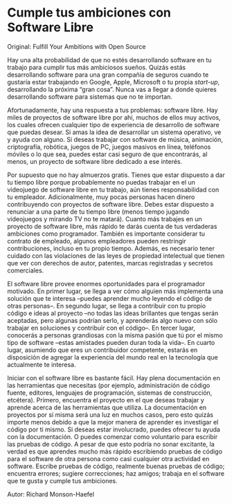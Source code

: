 # Cumple tus ambiciones con Software Libre

Original: Fulfill Your Ambitions with Open Source

Hay una alta probabilidad de que no estés desarrollando software en tu
trabajo para cumplir tus más ambiciosos sueños. Quizás estás
desarrollando software para una gran compañía de seguros cuando te
gustaría estar trabajando en Google, Apple, Microsoft o tu propia
_start-up_, desarrollando la próxima “gran cosa”. Nunca vas a llegar a
donde quieres desarrollando software para sistemas que no te importan.

Afortunadamente, hay una respuesta a tus problemas: software libre. Hay
miles de proyectos de software libre por ahí, muchos de ellos muy
activos, los cuales ofrecen cualquier tipo de experiencia de desarrollo
de software que puedas desear. Si amas la idea de desarrollar un sistema
operativo, ve y ayuda con alguno. Si deseas trabajar con software de
música, animación, criptografía, robótica, juegos de PC, juegos masivos
en línea, teléfonos móviles o lo que sea, puedes estar casi seguro de
que encontrarás, al menos, un proyecto de software libre dedicado a ese
interés.

Por supuesto que no hay almuerzos gratis. Tienes que estar dispuesto a
dar tu tiempo libre porque probablemente no puedas trabajar en el un
videojuego de software libre en tu trabajo, aún tienes responsabilidad
con tu empleador. Adicionalmente, muy pocas personas hacen dinero
contribuyendo con proyectos de software libre. Debes estar dispuesto a
renunciar a una parte de tu tiempo libre (menos tiempo jugando
videojuegos y mirando TV no te matará). Cuanto más trabajes en un
proyecto de software libre, más rápido te darás cuenta de tus verdaderas
ambiciones como programador. También es importante considerar tu
contrato de empleado, algunos empleadores pueden restringir
contribuciones, incluso en tu propio tiempo. Además, es necesario tener
cuidado con las violaciones de las leyes de propiedad intelectual que
tienen que ver con derechos de autor, patentes, marcas registradas y
secretos comerciales.

El software libre provee enormes oportunidades para el programador
motivado. En primer lugar, se llega a ver cómo alguien más implementa
una solución que te interesa –puedes aprender mucho leyendo el código de
otras personas–. En segundo lugar, se llega a contribuir con tu propio
código e ideas al proyecto –no todas las ideas brillantes que tengas
serán aceptadas, pero algunas podrían serlo­, y aprenderás algo nuevo
con sólo trabajar en soluciones y contribuir con el código–. En tercer
lugar, conocerás a personas grandiosas con la misma pasión que tú por el
mismo tipo de software –estas amistades pueden duran toda la vida–. En
cuarto lugar, asumiendo que eres un contribuidor competente, estarás en
disposición de agregar la experiencia del mundo real en la tecnología
que actualmente te interesa.

Iniciar con el software libre es bastante fácil. Hay plena documentación
en las herramientas que necesitas (por ejemplo, administración de código
fuente, editores, lenguajes de programación, sistemas de construcción,
etcétera). Primero, encuentra el proyecto en el que deseas trabajar y
aprende acerca de las herramientas que utiliza. La documentación en
proyectos por sí misma será una luz en muchos casos, pero esto quizás
importe menos debido a que la mejor manera de aprender es investigar el
código por ti mismo. Si deseas estar involucrado, puedes ofrecer tu
ayuda con la documentación. O puedes comenzar como voluntario para
escribir las pruebas de código. A pesar de que esto podría no sonar
excitante, la verdad es que aprendes mucho más rápido escribiendo
pruebas de código para el software de otra persona como casi cualquier
otra actividad en software. Escribe pruebas de código, realmente buenas
pruebas de código; encuentra errores; sugiere correcciones; haz amigos;
trabaja en el software que te gusta y cumple tus ambiciones.

Autor: Richard Monson-Haefel
